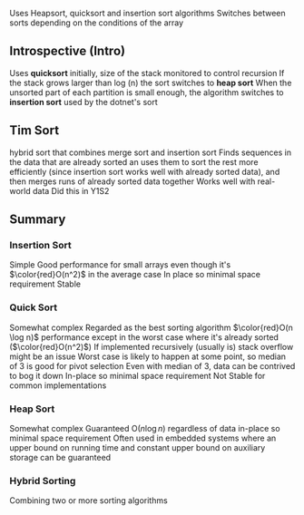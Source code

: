 Uses Heapsort, quicksort and insertion sort algorithms
Switches between sorts depending on the conditions of the array

## Introspective (Intro)
Uses **quicksort** initially, size of the stack monitored to control recursion
If the stack grows larger than log (n) the sort switches to **heap sort**
When the unsorted part of each partition is small enough, the algorithm switches to **insertion sort**
used by the dotnet's sort

## Tim Sort
hybrid sort that combines merge sort and insertion sort
Finds sequences in the data that are already sorted an uses them to sort the rest more efficiently (since insertion sort works well with already sorted data), and then merges runs of already sorted data together
Works well with real-world data
Did this in Y1S2

## Summary
### Insertion Sort
Simple
Good performance for small arrays even though it's $\color{red}O(n^2)$ in the average case
In place so minimal space requirement
Stable

### Quick Sort
Somewhat complex
Regarded as the best sorting algorithm
$\color{red}O(n \log n)$ performance except in the worst case where it's already sorted ($\color{red}O(n^2)$)
If implemented recursively (usually is) stack overflow might be an issue
Worst case is likely to happen at some point, so median of 3 is good for pivot selection
Even with median of 3, data can be contrived to bog it down
In-place so minimal space requirement
Not Stable for common implementations

### Heap Sort
Somewhat complex
Guaranteed O($n \log n$) regardless of data
in-place so minimal space requirement
Often used in embedded systems where an upper bound on running time and constant upper bound on auxiliary storage can be guaranteed

### Hybrid Sorting
Combining two or more sorting algorithms
